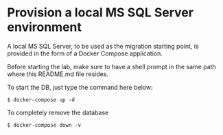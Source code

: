 # Provision a local MS SQL Server environment

A local MS SQL Server, to be used as the migration starting point, is provided in the form of a Docker Compose application.

Before starting the lab, make sure to have a shell prompt in the same path where this README.md file resides.

To start the DB, just type the command here below:

```console
$ docker-compose up -d 
```

To completely remove the database


```console
$ docker-compose down -v
```